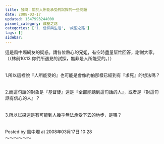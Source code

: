 ```yaml
---
title: 發問：關於人所能承受的試探的一些問題
date: 2008-03-17
updated: 1547993244000
pixnet_category: 成聖之路
categories: ['1. 信仰與生活', '成聖之路']
tags: []
sidebar: 
---
```


<p>這是風中燭網友的疑惑。請各位熱心的兄姐，有空時盡量幫忙回答，謝謝大家。<br/><!--more-->（（林前10:13 你們所遇見的試探，無非是人所能受的。））<br/><br/><br/>1.所以這裡說『人所能受的』也可能是會像約伯那樣已經到有『求死』的想法嗎？<br/><br/><br/>2.而這句話的對象是『基督徒』還是『全部能聽到這句話的人』，或者是『對這句話有信心的人』？<br/><br/><br/>3.所以試探還是有可能到人幾乎無法承受下去的地步，是嗎？<br/><br/><br/>Posted by 風中燭 at 2008年03月17日 10:28 <br/>～～～～～～<br/></p>